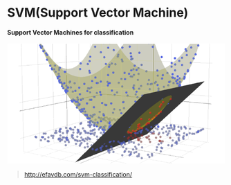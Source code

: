# SVM(Support Vector Machine)

#### Support Vector Machines for classification

![](./svm_3d_cropped-750x410.png)
> http://efavdb.com/svm-classification/
